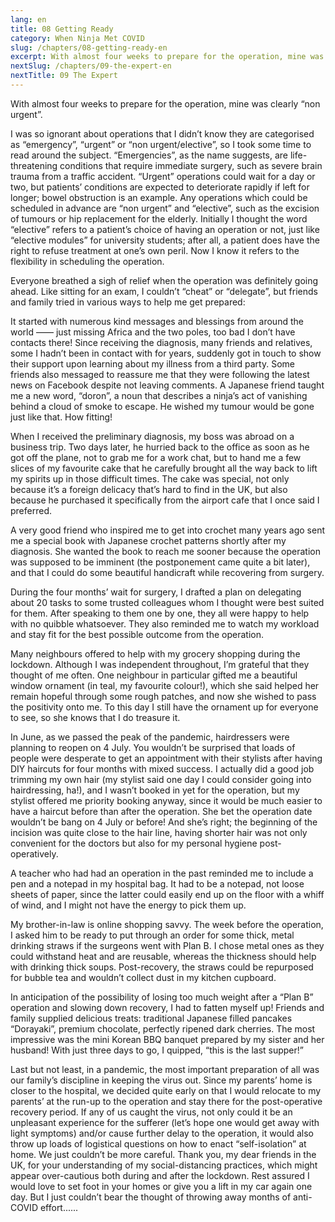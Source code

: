 ```yaml
---
lang: en
title: 08 Getting Ready
category: When Ninja Met COVID
slug: /chapters/08-getting-ready-en
excerpt: With almost four weeks to prepare for the operation, mine was clearly “non urgent”. I was so ignorant about operations that I didn’t know they are categorised as “emergency”, “urgent” or “non urgent/elective”, so I took some time to read around the subject.
nextSlug: /chapters/09-the-expert-en
nextTitle: 09 The Expert
---
```


With almost four weeks to prepare for the operation, mine was clearly “non urgent”.

I was so ignorant about operations that I didn’t know they are categorised as “emergency”, “urgent” or “non urgent/elective”, so I took some time to read around the subject. “Emergencies”, as the name suggests, are life-threatening conditions that require immediate surgery, such as severe brain trauma from a traffic accident. “Urgent” operations could wait for a day or two, but patients’ conditions are expected to deteriorate rapidly if left for longer; bowel obstruction is an example. Any operations which could be scheduled in advance are “non urgent” and “elective”, such as the excision of tumours or hip replacement for the elderly. Initially I thought the word “elective” refers to a patient’s choice of having an operation or not, just like “elective modules” for university students; after all, a patient does have the right to refuse treatment at one’s own peril. Now I know it refers to the flexibility in scheduling the operation.

Everyone breathed a sigh of relief when the operation was definitely going ahead. Like sitting for an exam, I couldn’t “cheat” or “delegate”, but friends and family tried in various ways to help me get prepared:
 
It started with numerous kind messages and blessings from around the world —— just missing Africa and the two poles, too bad I don’t have contacts there! Since receiving the diagnosis, many friends and relatives, some I hadn’t been in contact with for years, suddenly got in touch to show their support upon learning about my illness from a third party. Some friends also messaged to reassure me that they were following the latest news on Facebook despite not leaving comments. A Japanese friend taught me a new word, “doron”, a noun that describes a ninja’s act of vanishing behind a cloud of smoke to escape. He wished my tumour would be gone just like that. How fitting!
 
When I received the preliminary diagnosis, my boss was abroad on a business trip. Two days later, he hurried back to the office as soon as he got off the plane, not to grab me for a work chat, but to hand me a few slices of my favourite cake that he carefully brought all the way back to lift my spirits up in those difficult times. The cake was special, not only because it’s a foreign delicacy that’s hard to find in the UK, but also because he purchased it specifically from the airport cafe that I once said I preferred.
 
A very good friend who inspired me to get into crochet many years ago sent me a special book with Japanese crochet patterns shortly after my diagnosis. She wanted the book to reach me sooner because the operation was supposed to be imminent (the postponement came quite a bit later), and that I could do some beautiful handicraft while recovering from surgery. 
 
During the four months’ wait for surgery, I drafted a plan on delegating about 20 tasks to some trusted colleagues whom I thought were best suited for them. After speaking to them one by one, they all were happy to help with no quibble whatsoever. They also reminded me to watch my workload and stay fit for the best possible outcome from the operation.
 
Many neighbours offered to help with my grocery shopping during the lockdown. Although I was independent throughout, I’m grateful that they thought of me often. One neighbour in particular gifted me a beautiful window ornament (in teal, my favourite colour!), which she said helped her remain hopeful through some rough patches, and now she wished to pass the positivity onto me. To this day I still have the ornament up for everyone to see, so she knows that I do treasure it.
 
In June, as we passed the peak of the pandemic, hairdressers were planning to reopen on 4 July. You wouldn’t be surprised that loads of people were desperate to get an appointment with their stylists after having DIY haircuts for four months with mixed success. I actually did a good job trimming my own hair (my stylist said one day I could consider going into hairdressing, ha!), and I wasn’t booked in yet for the operation, but my stylist offered me priority booking anyway, since it would be much easier to have a haircut before than after the operation. She bet the operation date wouldn’t be bang on 4 July or before! And she’s right; the beginning of the incision was quite close to the hair line, having shorter hair was not only convenient for the doctors but also for my personal hygiene post-operatively. 
 
A teacher who had had an operation in the past reminded me to include a pen and a notepad in my hospital bag. It had to be a notepad, not loose sheets of paper, since the latter could easily end up on the floor with a whiff of wind, and I might not have the energy to pick them up.
 
My brother-in-law is online shopping savvy. The week before the operation, I asked him to be ready to put through an order for some thick, metal drinking straws if the surgeons went with Plan B. I chose metal ones as they could withstand heat and are reusable, whereas the thickness should help with drinking thick soups. Post-recovery, the straws could be repurposed for bubble tea and wouldn’t collect dust in my kitchen cupboard.
 
In anticipation of the possibility of losing too much weight after a “Plan B” operation and slowing down recovery, I had to fatten myself up! Friends and family supplied delicious treats: traditional Japanese filled pancakes “Dorayaki”, premium chocolate, perfectly ripened dark cherries. The most impressive was the mini Korean BBQ banquet prepared by my sister and her husband! With just three days to go, I quipped, “this is the last supper!”
 
Last but not least, in a pandemic, the most important preparation of all was our family’s discipline in keeping the virus out. Since my parents’ home is closer to the hospital, we decided quite early on that I would relocate to my parents’ at the run-up to the operation and stay there for the post-operative recovery period. If any of us caught the virus, not only could it be an unpleasant experience for the sufferer (let’s hope one would get away with light symptoms) and/or cause further delay to the operation, it would also throw up loads of logistical questions on how to enact “self-isolation” at home. We just couldn’t be more careful. Thank you, my dear friends in the UK, for your understanding of my social-distancing practices, which might appear over-cautious both during and after the lockdown. Rest assured I would love to set foot in your homes or give you a lift in my car again one day. But I just couldn’t bear the thought of throwing away months of anti-COVID effort......